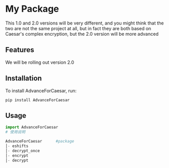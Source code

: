 # My Package

This 1.0 and 2.0 versions will be very different, and you might think that the two are not the same project at all, but in fact they are both based on Caesar's complex encryption, but the 2.0 version will be more advanced

## Features

We will be rolling out version 2.0

## Installation

To install AdvanceForCaesar, run:

    pip install AdvanceForCaesar

## Usage

```python
import AdvanceForCaesar
# 使用说明

AdvanceForCaesar      #package
│- eshifts
│- decrypt_once
│- encrypt
│- decrypt
